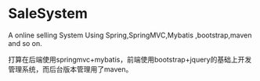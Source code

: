 
# SaleSystem
A online selling System Using Spring,SpringMVC,Mybatis ,bootstrap,maven and so on.


打算在后端使用springmvc+mybatis，前端使用bootstrap+jquery的基础上开发管理系统，而后台版本管理用了maven。